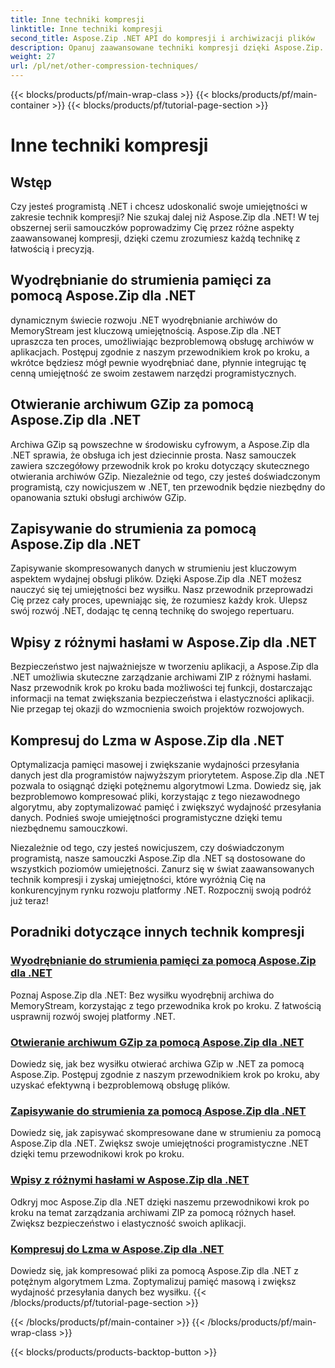 ```yaml
---
title: Inne techniki kompresji
linktitle: Inne techniki kompresji
second_title: Aspose.Zip .NET API do kompresji i archiwizacji plików
description: Opanuj zaawansowane techniki kompresji dzięki Aspose.Zip. Podnieś swoje umiejętności programistyczne, od wyodrębniania do strumienia pamięci po optymalizację pamięci za pomocą kompresji Lzma.
weight: 27
url: /pl/net/other-compression-techniques/
---
```


{{< blocks/products/pf/main-wrap-class >}}
{{< blocks/products/pf/main-container >}}
{{< blocks/products/pf/tutorial-page-section >}}

# Inne techniki kompresji


## Wstęp

Czy jesteś programistą .NET i chcesz udoskonalić swoje umiejętności w zakresie technik kompresji? Nie szukaj dalej niż Aspose.Zip dla .NET! W tej obszernej serii samouczków poprowadzimy Cię przez różne aspekty zaawansowanej kompresji, dzięki czemu zrozumiesz każdą technikę z łatwością i precyzją.

## Wyodrębnianie do strumienia pamięci za pomocą Aspose.Zip dla .NET

dynamicznym świecie rozwoju .NET wyodrębnianie archiwów do MemoryStream jest kluczową umiejętnością. Aspose.Zip dla .NET upraszcza ten proces, umożliwiając bezproblemową obsługę archiwów w aplikacjach. Postępuj zgodnie z naszym przewodnikiem krok po kroku, a wkrótce będziesz mógł pewnie wyodrębniać dane, płynnie integrując tę cenną umiejętność ze swoim zestawem narzędzi programistycznych.

## Otwieranie archiwum GZip za pomocą Aspose.Zip dla .NET

Archiwa GZip są powszechne w środowisku cyfrowym, a Aspose.Zip dla .NET sprawia, że obsługa ich jest dziecinnie prosta. Nasz samouczek zawiera szczegółowy przewodnik krok po kroku dotyczący skutecznego otwierania archiwów GZip. Niezależnie od tego, czy jesteś doświadczonym programistą, czy nowicjuszem w .NET, ten przewodnik będzie niezbędny do opanowania sztuki obsługi archiwów GZip.

## Zapisywanie do strumienia za pomocą Aspose.Zip dla .NET

Zapisywanie skompresowanych danych w strumieniu jest kluczowym aspektem wydajnej obsługi plików. Dzięki Aspose.Zip dla .NET możesz nauczyć się tej umiejętności bez wysiłku. Nasz przewodnik przeprowadzi Cię przez cały proces, upewniając się, że rozumiesz każdy krok. Ulepsz swój rozwój .NET, dodając tę cenną technikę do swojego repertuaru.

## Wpisy z różnymi hasłami w Aspose.Zip dla .NET

Bezpieczeństwo jest najważniejsze w tworzeniu aplikacji, a Aspose.Zip dla .NET umożliwia skuteczne zarządzanie archiwami ZIP z różnymi hasłami. Nasz przewodnik krok po kroku bada możliwości tej funkcji, dostarczając informacji na temat zwiększania bezpieczeństwa i elastyczności aplikacji. Nie przegap tej okazji do wzmocnienia swoich projektów rozwojowych.

## Kompresuj do Lzma w Aspose.Zip dla .NET

Optymalizacja pamięci masowej i zwiększanie wydajności przesyłania danych jest dla programistów najwyższym priorytetem. Aspose.Zip dla .NET pozwala to osiągnąć dzięki potężnemu algorytmowi Lzma. Dowiedz się, jak bezproblemowo kompresować pliki, korzystając z tego niezawodnego algorytmu, aby zoptymalizować pamięć i zwiększyć wydajność przesyłania danych. Podnieś swoje umiejętności programistyczne dzięki temu niezbędnemu samouczkowi.

Niezależnie od tego, czy jesteś nowicjuszem, czy doświadczonym programistą, nasze samouczki Aspose.Zip dla .NET są dostosowane do wszystkich poziomów umiejętności. Zanurz się w świat zaawansowanych technik kompresji i zyskaj umiejętności, które wyróżnią Cię na konkurencyjnym rynku rozwoju platformy .NET. Rozpocznij swoją podróż już teraz!
## Poradniki dotyczące innych technik kompresji
### [Wyodrębnianie do strumienia pamięci za pomocą Aspose.Zip dla .NET](./extract-to-memory-stream/)
Poznaj Aspose.Zip dla .NET: Bez wysiłku wyodrębnij archiwa do MemoryStream, korzystając z tego przewodnika krok po kroku. Z łatwością usprawnij rozwój swojej platformy .NET.
### [Otwieranie archiwum GZip za pomocą Aspose.Zip dla .NET](./open-gzip-archive/)
Dowiedz się, jak bez wysiłku otwierać archiwa GZip w .NET za pomocą Aspose.Zip. Postępuj zgodnie z naszym przewodnikiem krok po kroku, aby uzyskać efektywną i bezproblemową obsługę plików.
### [Zapisywanie do strumienia za pomocą Aspose.Zip dla .NET](./save-to-stream/)
Dowiedz się, jak zapisywać skompresowane dane w strumieniu za pomocą Aspose.Zip dla .NET. Zwiększ swoje umiejętności programistyczne .NET dzięki temu przewodnikowi krok po kroku.
### [Wpisy z różnymi hasłami w Aspose.Zip dla .NET](./entries-with-different-passwords/)
Odkryj moc Aspose.Zip dla .NET dzięki naszemu przewodnikowi krok po kroku na temat zarządzania archiwami ZIP za pomocą różnych haseł. Zwiększ bezpieczeństwo i elastyczność swoich aplikacji. 
### [Kompresuj do Lzma w Aspose.Zip dla .NET](./compress-to-lzma/)
Dowiedz się, jak kompresować pliki za pomocą Aspose.Zip dla .NET z potężnym algorytmem Lzma. Zoptymalizuj pamięć masową i zwiększ wydajność przesyłania danych bez wysiłku.
{{< /blocks/products/pf/tutorial-page-section >}}

{{< /blocks/products/pf/main-container >}}
{{< /blocks/products/pf/main-wrap-class >}}

{{< blocks/products/products-backtop-button >}}
